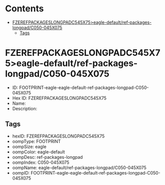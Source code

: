 



Contents
========

* [FZEREFPACKAGESLONGPADC545X75>eagle-default/ref-packages-longpad/C050-045X075](#fzerefpackageslongpadc545x75eagle-defaultref-packages-longpadc050-045x075)
	* [Tags](#tags)

# FZEREFPACKAGESLONGPADC545X75>eagle-default/ref-packages-longpad/C050-045X075

- ID: FOOTPRINT-eagle-eagle-default-ref-packages-longpad-C050-045X075
- Hex ID: FZEREFPACKAGESLONGPADC545X75
- Name: 
- Description: 

## Tags

- hexID: FZEREFPACKAGESLONGPADC545X75
- oompType: FOOTPRINT
- oompSize: eagle
- oompColor: eagle-default
- oompDesc: ref-packages-longpad
- oompIndex: C050-045X075
- oompName: eagle-default/ref-packages-longpad/C050-045X075
- oompID: FOOTPRINT-eagle-eagle-default-ref-packages-longpad-C050-045X075
